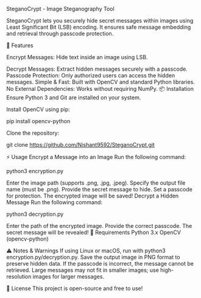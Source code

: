SteganoCrypt - Image Steganography Tool

SteganoCrypt lets you securely hide secret messages within images using Least Significant Bit (LSB) encoding. It ensures safe message embedding and retrieval through passcode protection.

🚀 Features

Encrypt Messages: Hide text inside an image using LSB.

Decrypt Messages: Extract hidden messages securely with a passcode.
Passcode Protection: Only authorized users can access the hidden messages.
Simple & Fast: Built with OpenCV and standard Python libraries.
No External Dependencies: Works without requiring NumPy.
📦 Installation
Ensure Python 3 and Git are installed on your system.

Install OpenCV using pip:

pip install opencv-python

Clone the repository:

git clone https://github.com/Nishant9592/SteganoCrypt.git

⚡ Usage
Encrypt a Message into an Image
Run the following command:

python3 encryption.py

Enter the image path (supports .png, .jpg, .jpeg).
Specify the output file name (must be .png).
Provide the secret message to hide.
Set a passcode for protection.
The encrypted image will be saved!
Decrypt a Hidden Message
Run the following command:

python3 decryption.py

Enter the path of the encrypted image.
Provide the correct passcode.
The secret message will be revealed!
🔧 Requirements
Python 3.x
OpenCV (opencv-python)

⚠️ Notes & Warnings
If using Linux or macOS, run with python3 encryption.py/decryption.py.
Save the output image in PNG format to preserve hidden data.
If the passcode is incorrect, the message cannot be retrieved.
Large messages may not fit in smaller images; use high-resolution images for larger messages.

📜 License
This project is open-source and free to use!

